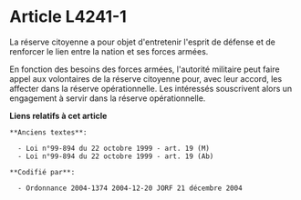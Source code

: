 # Article L4241-1

La réserve citoyenne a pour objet d'entretenir l'esprit de défense et de renforcer le lien entre la nation et ses forces
armées.

En fonction des besoins des forces armées, l'autorité militaire peut faire appel aux volontaires de la réserve citoyenne
pour, avec leur accord, les affecter dans la réserve opérationnelle. Les intéressés souscrivent alors un engagement à servir
dans la réserve opérationnelle.

**Liens relatifs à cet article**

	**Anciens textes**:

	  - Loi n°99-894 du 22 octobre 1999 - art. 19 (M)
	  - Loi n°99-894 du 22 octobre 1999 - art. 19 (Ab)

	**Codifié par**:

	  - Ordonnance 2004-1374 2004-12-20 JORF 21 décembre 2004
